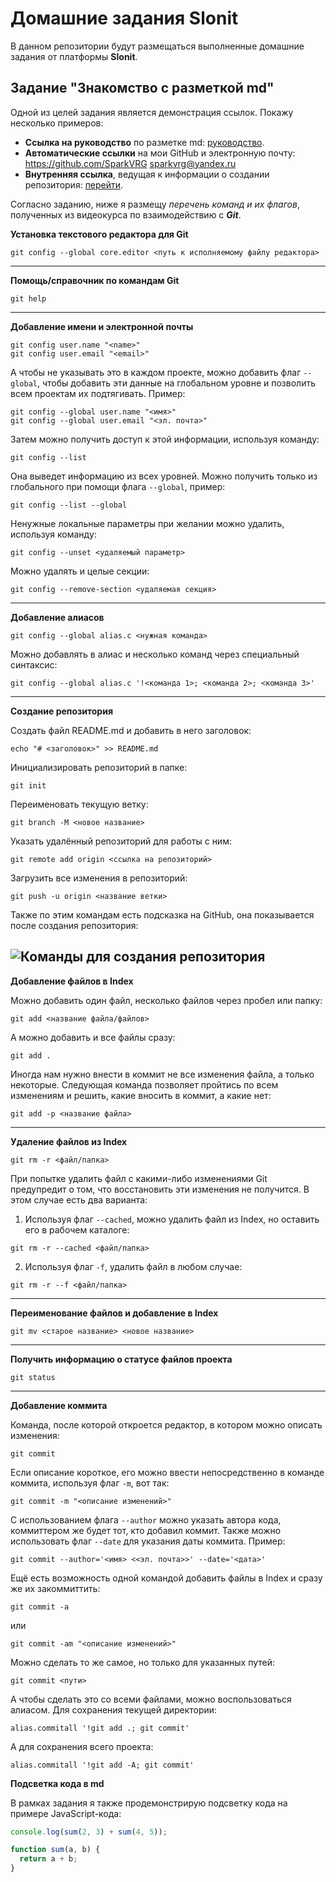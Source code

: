# Домашние задания Slonit
В данном репозитории будут размещаться выполненные домашние задания от платформы **Slonit**.

## Задание "Знакомство с разметкой md"
Одной из целей задания является демонстрация ссылок. Покажу несколько примеров:
- **Ссылка на руководство** по разметке md: [руководство](https://gist.github.com/Jekins/2bf2d0638163f1294637).
- **Автоматические ссылки** на мои GitHub и электронную почту:
<https://github.com/SparkVRG>
<sparkvrg@yandex.ru>
- **Внутренняя ссылка**, ведущая к информации о создании репозитория: [перейти](#create-repository).

Согласно заданию, ниже я размещу *перечень команд и их флагов*, полученных из видеокурса по взаимодействию с ***Git***.

**Установка текстового редактора для Git**
```
git config --global core.editor <путь к исполняемому файлу редактора>
```
---
**Помощь/справочник по командам Git**
```
git help
```
---
**Добавление имени и электронной почты**
```
git config user.name "<name>"
git config user.email "<email>"
```
А чтобы не указывать это в каждом проекте, можно добавить флаг `--global`, чтобы добавить эти данные на глобальном уровне и позволить всем проектам их подтягивать. Пример:
```
git config --global user.name "<имя>"
git config --global user.email "<эл. почта>"
```
Затем можно получить доступ к этой информации, используя команду:
```
git config --list
```
Она выведет информацию из всех уровней. Можно получить только из глобального при помощи флага `--global`, пример:
```
git config --list --global
```
Ненужные локальные параметры при желании можно удалить, используя команду:
```
git config --unset <удаляемый параметр>
```
Можно удалять и целые секции:
```
git config --remove-section <удаляемая секция>
```
---
**Добавление алиасов**
```
git config --global alias.c <нужная команда>
```
Можно добавлять в алиас и несколько команд через специальный синтаксис:
```
git config --global alias.c '!<команда 1>; <команда 2>; <команда 3>'
```
---
**<a id="create-repository">Создание репозитория</a>**

Создать файл README.md и добавить в него заголовок:
```
echo "# <заголовок>" >> README.md
```
Инициализировать репозиторий в папке:
```
git init
```
Переименовать текущую ветку:
```
git branch -M <новое название>
```
Указать удалённый репозиторий для работы с ним:
```
git remote add origin <ссылка на репозиторий>
```
Загрузить все изменения в репозиторий:
```
git push -u origin <название ветки>
```
Также по этим командам есть подсказка на GitHub, она показывается после создания репозитория:

![Команды для создания репозитория](https://www.c-sharpcorner.com/article/steps-to-initialize-a-git-repository-and-push-the-changes-to-github-in-deta/Images/git%20repository-.jpg)
---
**Добавление файлов в Index**

Можно добавить один файл, несколько файлов через пробел или папку:
```
git add <название файла/файлов>
```
А можно добавить и все файлы сразу:
```
git add .
```
Иногда нам нужно внести в коммит не все изменения файла, а только некоторые. Следующая команда позволяет пройтись по всем изменениям и решить, какие вносить в коммит, а какие нет:
```
git add -p <название файла>
```
---
**Удаление файлов из Index**
```
git rm -r <файл/папка>
```
При попытке удалить файл с какими-либо изменениями Git предупредит о том, что восстановить эти изменения не получится. В этом случае есть два варианта:
1. Используя флаг `--cached`, можно удалить файл из Index, но оставить его в рабочем каталоге:
```
git rm -r --cached <файл/папка>
```
2. Используя флаг `-f`, удалить файл в любом случае:
```
git rm -r --f <файл/папка>
```
---
**Переименование файлов и добавление в Index**
```
git mv <старое название> <новое название>
```
---
**Получить информацию о статусе файлов проекта**
```
git status
```
---
**Добавление коммита**

Команда, после которой откроется редактор, в котором можно описать изменения:
```
git commit
```
Если описание короткое, его можно ввести непосредственно в команде коммита, используя флаг `-m`, вот так:
```
git commit -m "<описание изменений>"
```
С использованием флага `--author` можно указать автора кода, коммиттером же будет тот, кто добавил коммит. Также можно использовать флаг `--date` для указания даты коммита. Пример:
```
git commit --author='<имя> <<эл. почта>>' --date='<дата>'
```
Ещё есть возможность одной командой добавить файлы в Index и сразу же их закоммиттить:
```
git commit -a
```
или
```
git commit -am "<описание изменений>"
```
Можно сделать то же самое, но только для указанных путей:
```
git commit <пути>
```
А чтобы сделать это со всеми файлами, можно воспользоваться алиасом. Для сохранения текущей директории:
```
alias.commitall '!git add .; git commit'
```
А для сохранения всего проекта:
```
alias.commitall '!git add -A; git commit'
```
**Подсветка кода в md**

В рамках задания я также продемонстрирую подсветку кода на примере JavaScript-кода:
```javascript
console.log(sum(2, 3) + sum(4, 5));

function sum(a, b) {
  return a + b;
}
```